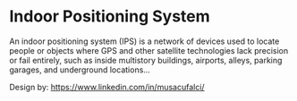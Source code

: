 # Indoor Positioning System

An indoor positioning system (IPS) is a network of devices used to locate people or objects where GPS and other satellite technologies lack precision or fail entirely, such as inside multistory buildings, airports, alleys, parking garages, and underground locations...

Design by: https://www.linkedin.com/in/musacufalci/
